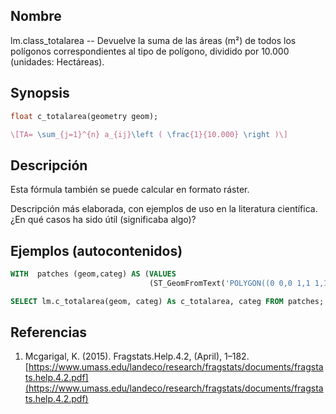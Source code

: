 ## Nombre
lm.class_totalarea --  Devuelve la suma de las áreas (m²) de todos los polígonos correspondientes al tipo de polígono, dividido por 10.000 (unidades: Hectáreas).

## Synopsis

```sql
float c_totalarea(geometry geom);
```

```tex
\[TA= \sum_{j=1}^{n} a_{ij}\left ( \frac{1}{10.000} \right )\]
```

## Descripción

Esta fórmula también se puede calcular en formato ráster.

Descripción más elaborada, con ejemplos de uso en la literatura científica. ¿En qué casos ha sido útil (significaba algo)?


## Ejemplos (autocontenidos)


```sql
WITH  patches (geom,categ) AS (VALUES
                               (ST_GeomFromText('POLYGON((0 0,0 1,1 1,1 0,0 0))',25830),'Urbano'))

SELECT lm.c_totalarea(geom, categ) As c_totalarea, categ FROM patches;
```

## Referencias

1. Mcgarigal, K. (2015). Fragstats.Help.4.2, (April), 1–182. [https://www.umass.edu/landeco/research/fragstats/documents/fragstats.help.4.2.pdf](https://www.umass.edu/landeco/research/fragstats/documents/fragstats.help.4.2.pdf)
